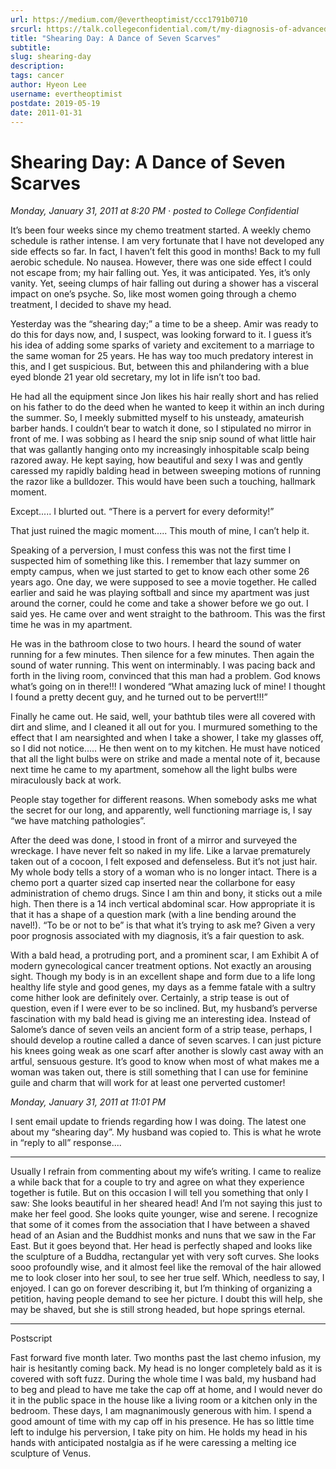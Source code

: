 ```yaml
---
url: https://medium.com/@evertheoptimist/ccc1791b0710
srcurl: https://talk.collegeconfidential.com/t/my-diagnosis-of-advanced-cancer-how-to-help-my-kids/1013554/777
title: "Shearing Day: A Dance of Seven Scarves"
subtitle: 
slug: shearing-day
description: 
tags: cancer
author: Hyeon Lee
username: evertheoptimist
postdate: 2019-05-19
date: 2011-01-31
---
```


# Shearing Day: A Dance of Seven Scarves

*Monday, January 31, 2011 at 8:20 PM*
&middot;
*posted to College Confidential*

It’s been four weeks since my chemo treatment started. A weekly chemo schedule is rather intense. I am very fortunate that I have not developed any side effects so far. In fact, I haven’t felt this good in months! Back to my full aerobic schedule. No nausea. However, there was one side effect I could not escape from; my hair falling out. Yes, it was anticipated. Yes, it’s only vanity. Yet, seeing clumps of hair falling out during a shower has a visceral impact on one’s psyche. So, like most women going through a chemo treatment, I decided to shave my head.

Yesterday was the “shearing day;” a time to be a sheep. Amir was ready to do this for days now, and, I suspect, was looking forward to it. I guess it’s his idea of adding some sparks of variety and excitement to a marriage to the same woman for 25 years. He has way too much predatory interest in this, and I get suspicious. But, between this and philandering with a blue eyed blonde 21 year old secretary, my lot in life isn’t too bad.

He had all the equipment since Jon likes his hair really short and has relied on his father to do the deed when he wanted to keep it within an inch during the summer. So, I meekly submitted myself to his unsteady, amateurish barber hands. I couldn’t bear to watch it done, so I stipulated no mirror in front of me. I was sobbing as I heard the snip snip sound of what little hair that was gallantly hanging onto my increasingly inhospitable scalp being razored away. He kept saying, how beautiful and sexy I was and gently caressed my rapidly balding head in between sweeping motions of running the razor like a bulldozer. This would have been such a touching, hallmark moment.

Except..... I blurted out. “There is a pervert for every deformity!”

That just ruined the magic moment..... This mouth of mine, I can’t help it.

Speaking of a perversion, I must confess this was not the first time I suspected him of something like this. I remember that lazy summer on empty campus, when we just started to get to know each other some 26 years ago. One day, we were supposed to see a movie together. He called earlier and said he was playing softball and since my apartment was just around the corner, could he come and take a shower before we go out. I said yes. He came over and went straight to the bathroom. This was the first time he was in my apartment.

He was in the bathroom close to two hours. I heard the sound of water running for a few minutes. Then silence for a few minutes. Then again the sound of water running. This went on interminably. I was pacing back and forth in the living room, convinced that this man had a problem. God knows what’s going on in there!!! I wondered “What amazing luck of mine! I thought I found a pretty decent guy, and he turned out to be pervert!!!”

Finally he came out. He said, well, your bathtub tiles were all covered with dirt and slime, and I cleaned it all out for you. I murmured something to the effect that I am nearsighted and when I take a shower, I take my glasses off, so I did not notice..... He then went on to my kitchen. He must have noticed that all the light bulbs were on strike and made a mental note of it, because next time he came to my apartment, somehow all the light bulbs were miraculously back at work.

People stay together for different reasons. When somebody asks me what the secret for our long, and apparently, well functioning marriage is, I say “we have matching pathologies”.

After the deed was done, I stood in front of a mirror and surveyed the wreckage. I have never felt so naked in my life. Like a larvae prematurely taken out of a cocoon, I felt exposed and defenseless. But it’s not just hair. My whole body tells a story of a woman who is no longer intact. There is a chemo port a quarter sized cap inserted near the collarbone for easy administration of chemo drugs. Since I am thin and bony, it sticks out a mile high. Then there is a 14 inch vertical abdominal scar. How appropriate it is that it has a shape of a question mark (with a line bending around the navel!). “To be or not to be” is that what it’s trying to ask me? Given a very poor prognosis associated with my diagnosis, it’s a fair question to ask.

With a bald head, a protruding port, and a prominent scar, I am Exhibit A of modern gynecological cancer treatment options. Not exactly an arousing sight. Though my body is in an excellent shape and form due to a life long healthy life style and good genes, my days as a femme fatale with a sultry come hither look are definitely over. Certainly, a strip tease is out of question, even if I were ever to be so inclined. But, my husband’s perverse fascination with my bald head is giving me an interesting idea. Instead of Salome’s dance of seven veils an ancient form of a strip tease, perhaps, I should develop a routine called a dance of seven scarves. I can just picture his knees going weak as one scarf after another is slowly cast away with an artful, sensuous gesture. It’s good to know when most of what makes me a woman was taken out, there is still something that I can use for feminine guile and charm that will work for at least one perverted customer!

*Monday, January 31, 2011 at 11:01 PM*

I sent email update to friends regarding how I was doing. The latest one about my “shearing day”. My husband was copied to. This is what he wrote in “reply to all” response....

---

Usually I refrain from commenting about my wife’s writing. I came to realize a while back that for a couple to try and agree on what they experience together is futile. But on this occasion I will tell you something that only I saw: 
She looks beautiful in her sheared head! 
And I’m not saying this just to make her feel good. She looks quite younger, wise and serene. I recognize that some of it comes from the association that I have between a shaved head of an Asian and the Buddhist monks and nuns that we saw in the Far East. But it goes beyond that. Her head is perfectly shaped and looks like the sculpture of a Buddha, rectangular yet with very soft curves. She looks sooo profoundly wise, and it almost feel like the removal of the hair allowed me to look closer into her soul, to see her true self. Which, needless to say, I enjoyed. 
I can go on forever describing it, but I’m thinking of organizing a petition, having people demand to see her picture. I doubt this will help, she may be shaved, but she is still strong headed, but hope springs eternal. 

---

Postscript

Fast forward five month later. Two months past the last chemo infusion, my hair is hesitantly coming back. My head is no longer completely bald as it is covered with soft fuzz. During the whole time I was bald, my husband had to beg and plead to have me take the cap off at home, and I would never do it in the public space in the house like a living room or a kitchen only in the bedroom. These days, I am magnanimously generous with him. I spend a good amount of time with my cap off in his presence. He has so little time left to indulge his perversion, I take pity on him. He holds my head in his hands with anticipated nostalgia as if he were caressing a melting ice sculpture of Venus.
